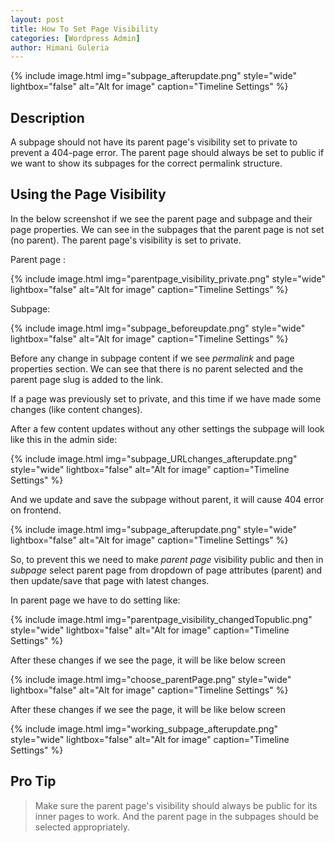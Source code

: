 ```yaml
---
layout: post
title: How To Set Page Visibility  
categories: [Wordpress Admin]
author: Himani Guleria
---
```

{% include image.html img="subpage_afterupdate.png" style="wide" lightbox="false" alt="Alt for image" caption="Timeline Settings" %}


## Description

A subpage should not have its parent page's visibility set to private to prevent a 404-page error. The parent page should always be set to public if we want to show its subpages for the correct permalink structure.


## Using the Page Visibility

In the below screenshot if we see the parent page and subpage and their page properties. We can see in the subpages that the parent page is not set (no parent). The parent page's visibility is set to private.


Parent page :

{% include image.html img="parentpage_visibility_private.png" style="wide" lightbox="false" alt="Alt for image" caption="Timeline Settings" %}

Subpage: 

{% include image.html img="subpage_beforeupdate.png" style="wide" lightbox="false" alt="Alt for image" caption="Timeline Settings" %}

Before any change in subpage content if we see *permalink* and page properties section. We can see that there is no parent selected and the parent page slug is added to the link.

If a page was previously set to private, and this time if we have made some changes (like content changes).

After a few content updates without any other settings the subpage will look like this in the admin side:

{% include image.html img="subpage_URLchanges_afterupdate.png" style="wide" lightbox="false" alt="Alt for image" caption="Timeline Settings" %}

And we update and save the subpage without parent, it will cause 404 error on frontend.  

{% include image.html img="subpage_afterupdate.png" style="wide" lightbox="false" alt="Alt for image" caption="Timeline Settings" %}

So, to prevent this we need to make *parent page* visibility public and then in *subpage* select parent page from dropdown of page attributes (parent) and then update/save that page with latest changes. 

In parent page we have to do setting like:

{% include image.html img="parentpage_visibility_changedTopublic.png" style="wide" lightbox="false" alt="Alt for image" caption="Timeline Settings" %}

After these changes if we see the page, it will be like below screen

{% include image.html img="choose_parentPage.png" style="wide" lightbox="false" alt="Alt for image" caption="Timeline Settings" %}

After these changes if we see the page, it will be like below screen

{% include image.html img="working_subpage_afterupdate.png" style="wide" lightbox="false" alt="Alt for image" caption="Timeline Settings" %}
  

## Pro Tip
> Make sure the parent page's visibility should always be public for its inner pages to work. And the parent page in the subpages should be selected appropriately.
